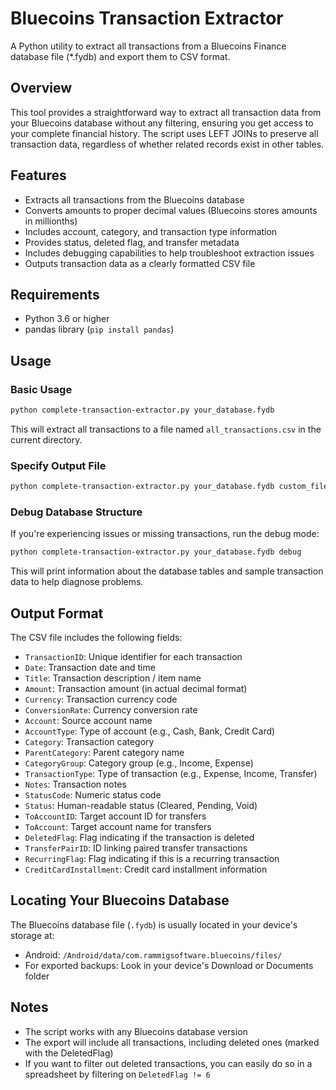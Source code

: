 # Bluecoins Transaction Extractor

A Python utility to extract all transactions from a Bluecoins Finance database file (*.fydb) and export them to CSV format.

## Overview

This tool provides a straightforward way to extract all transaction data from your Bluecoins database without any filtering, ensuring you get access to your complete financial history. The script uses LEFT JOINs to preserve all transaction data, regardless of whether related records exist in other tables.

## Features

- Extracts all transactions from the Bluecoins database
- Converts amounts to proper decimal values (Bluecoins stores amounts in millionths)
- Includes account, category, and transaction type information
- Provides status, deleted flag, and transfer metadata
- Includes debugging capabilities to help troubleshoot extraction issues
- Outputs transaction data as a clearly formatted CSV file

## Requirements

- Python 3.6 or higher
- pandas library (`pip install pandas`)

## Usage

### Basic Usage

```bash
python complete-transaction-extractor.py your_database.fydb
```

This will extract all transactions to a file named `all_transactions.csv` in the current directory.

### Specify Output File

```bash
python complete-transaction-extractor.py your_database.fydb custom_filename.csv
```

### Debug Database Structure

If you're experiencing issues or missing transactions, run the debug mode:

```bash
python complete-transaction-extractor.py your_database.fydb debug
```

This will print information about the database tables and sample transaction data to help diagnose problems.

## Output Format

The CSV file includes the following fields:

- `TransactionID`: Unique identifier for each transaction
- `Date`: Transaction date and time
- `Title`: Transaction description / item name
- `Amount`: Transaction amount (in actual decimal format)
- `Currency`: Transaction currency code
- `ConversionRate`: Currency conversion rate
- `Account`: Source account name
- `AccountType`: Type of account (e.g., Cash, Bank, Credit Card)
- `Category`: Transaction category
- `ParentCategory`: Parent category name
- `CategoryGroup`: Category group (e.g., Income, Expense)
- `TransactionType`: Type of transaction (e.g., Expense, Income, Transfer)
- `Notes`: Transaction notes
- `StatusCode`: Numeric status code
- `Status`: Human-readable status (Cleared, Pending, Void)
- `ToAccountID`: Target account ID for transfers
- `ToAccount`: Target account name for transfers
- `DeletedFlag`: Flag indicating if the transaction is deleted
- `TransferPairID`: ID linking paired transfer transactions
- `RecurringFlag`: Flag indicating if this is a recurring transaction
- `CreditCardInstallment`: Credit card installment information

## Locating Your Bluecoins Database

The Bluecoins database file (`.fydb`) is usually located in your device's storage at:

- Android: `/Android/data/com.rammigsoftware.bluecoins/files/`
- For exported backups: Look in your device's Download or Documents folder

## Notes

- The script works with any Bluecoins database version
- The export will include all transactions, including deleted ones (marked with the DeletedFlag)
- If you want to filter out deleted transactions, you can easily do so in a spreadsheet by filtering on `DeletedFlag != 6`
